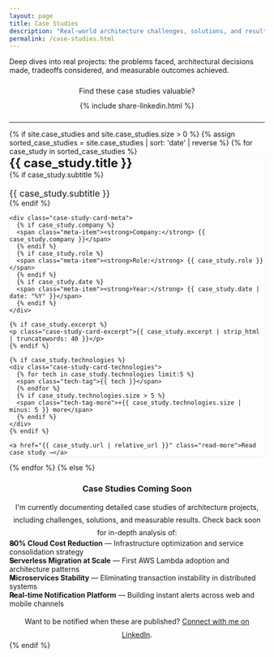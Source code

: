 ```yaml
---
layout: page
title: Case Studies
description: "Real-world architecture challenges, solutions, and results from production systems"
permalink: /case-studies.html
---
```


Deep dives into real projects: the problems faced, architectural decisions made, tradeoffs considered, and measurable outcomes achieved.

<div style="text-align: center; margin: 1.5rem 0;">
  <p style="margin-bottom: 0.75rem; color: var(--color-text-light); font-size: 0.9rem;">Find these case studies valuable?</p>
  {% include share-linkedin.html %}
</div>

---

<div class="case-studies-list">
{% if site.case_studies and site.case_studies.size > 0 %}
{% assign sorted_case_studies = site.case_studies | sort: 'date' | reverse %}
  {% for case_study in sorted_case_studies %}
  <article class="case-study-card">
    <div class="case-study-card-header">
      <h2><a href="{{ case_study.url | relative_url }}">{{ case_study.title }}</a></h2>
      {% if case_study.subtitle %}
      <p class="case-study-card-subtitle">{{ case_study.subtitle }}</p>
      {% endif %}
    </div>

    <div class="case-study-card-meta">
      {% if case_study.company %}
      <span class="meta-item"><strong>Company:</strong> {{ case_study.company }}</span>
      {% endif %}
      {% if case_study.role %}
      <span class="meta-item"><strong>Role:</strong> {{ case_study.role }}</span>
      {% endif %}
      {% if case_study.date %}
      <span class="meta-item"><strong>Year:</strong> {{ case_study.date | date: "%Y" }}</span>
      {% endif %}
    </div>

    {% if case_study.excerpt %}
    <p class="case-study-card-excerpt">{{ case_study.excerpt | strip_html | truncatewords: 40 }}</p>
    {% endif %}

    {% if case_study.technologies %}
    <div class="case-study-card-technologies">
      {% for tech in case_study.technologies limit:5 %}
      <span class="tech-tag">{{ tech }}</span>
      {% endfor %}
      {% if case_study.technologies.size > 5 %}
      <span class="tech-tag-more">+{{ case_study.technologies.size | minus: 5 }} more</span>
      {% endif %}
    </div>
    {% endif %}

    <a href="{{ case_study.url | relative_url }}" class="read-more">Read case study →</a>
  </article>
  {% endfor %}
{% else %}
  <div class="coming-soon-message">
    <h3>Case Studies Coming Soon</h3>
    <p>I'm currently documenting detailed case studies of architecture projects, including challenges, solutions, and measurable results. Check back soon for in-depth analysis of:</p>
    <ul>
      <li><strong>80% Cloud Cost Reduction</strong> — Infrastructure optimization and service consolidation strategy</li>
      <li><strong>Serverless Migration at Scale</strong> — First AWS Lambda adoption and architecture patterns</li>
      <li><strong>Microservices Stability</strong> — Eliminating transaction instability in distributed systems</li>
      <li><strong>Real-time Notification Platform</strong> — Building instant alerts across web and mobile channels</li>
    </ul>
    <p>Want to be notified when these are published? <a href="{{ '/about.html' | relative_url }}">Connect with me on LinkedIn</a>.</p>
  </div>
{% endif %}
</div>

<style>
.case-studies-list {
  margin-top: var(--spacing-xl);
}

.case-study-card {
  background-color: var(--color-card-bg);
  border-left: 4px solid var(--color-primary);
  border-radius: var(--border-radius);
  padding: var(--spacing-lg);
  margin-bottom: var(--spacing-lg);
  box-shadow: 0 2px 8px rgba(0, 0, 0, 0.05);
  transition: box-shadow 0.3s ease;
}

.case-study-card:hover {
  box-shadow: 0 4px 16px rgba(0, 0, 0, 0.1);
}

.case-study-card-header h2 {
  margin: 0 0 var(--spacing-xs) 0;
  font-size: 1.5rem;
}

.case-study-card-header h2 a {
  color: var(--color-text);
  text-decoration: none;
}

.case-study-card-header h2 a:hover {
  color: var(--color-primary);
}

.case-study-card-subtitle {
  color: var(--color-text-light);
  font-size: 1.1rem;
  margin-bottom: var(--spacing-sm);
}

.case-study-card-meta {
  display: flex;
  flex-wrap: wrap;
  gap: var(--spacing-md);
  margin-bottom: var(--spacing-md);
  font-size: 0.9rem;
  color: var(--color-text-light);
}

.meta-item {
  display: inline-block;
}

.case-study-card-excerpt {
  margin-bottom: var(--spacing-md);
  line-height: 1.6;
  color: var(--color-text);
}

.case-study-card-technologies {
  display: flex;
  flex-wrap: wrap;
  gap: var(--spacing-xs);
  margin-bottom: var(--spacing-md);
}

.tech-tag {
  display: inline-block;
  background-color: var(--color-bg);
  color: var(--color-text);
  padding: 0.25rem 0.75rem;
  border-radius: 12px;
  font-size: 0.85rem;
  font-weight: 500;
  border: 1px solid var(--color-border);
}

.tech-tag-more {
  display: inline-block;
  color: var(--color-text-light);
  padding: 0.25rem 0.75rem;
  font-size: 0.85rem;
  font-style: italic;
}

.read-more {
  color: var(--color-primary);
  font-weight: 500;
  text-decoration: none;
  display: inline-block;
}

.read-more:hover {
  text-decoration: underline;
}

.coming-soon-message {
  background-color: var(--color-card-bg);
  border-left: 4px solid var(--color-accent);
  border-radius: var(--border-radius);
  padding: var(--spacing-xl);
  text-align: center;
}

.coming-soon-message h3 {
  color: var(--color-primary);
  margin-bottom: var(--spacing-md);
}

.coming-soon-message p {
  margin-bottom: var(--spacing-md);
  line-height: 1.8;
}

.coming-soon-message ul {
  text-align: left;
  max-width: 600px;
  margin: var(--spacing-lg) auto;
  list-style: none;
  padding: 0;
}

.coming-soon-message ul li {
  margin-bottom: var(--spacing-sm);
  padding-left: var(--spacing-md);
  position: relative;
}

.coming-soon-message ul li::before {
  content: "→";
  position: absolute;
  left: 0;
  color: var(--color-primary);
}

@media (max-width: 768px) {
  .case-study-card-meta {
    flex-direction: column;
    gap: var(--spacing-xs);
  }
}
</style>
